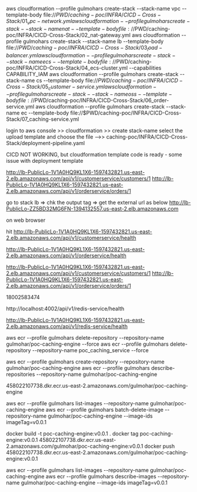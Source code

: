 aws cloudformation --profile gulmohars create-stack --stack-name vpc --template-body file://$PWD/caching-poc/INFRA/CICD-Cross-Stack/01_vpc-network.yml
aws cloudformation  --profile gulmohars create-stack --stack-name nat --template-body file://$PWD/caching-poc/INFRA/CICD-Cross-Stack/02_nat-gateway.yml
aws cloudformation --profile gulmohars create-stack --stack-name lb --template-body file://$PWD/caching-poc/INFRA/CICD-Cross-Stack/03_load-balancer.yml
aws cloudformation  --profile gulmohars create-stack --stack-name ecs --template-body file://$PWD/caching-poc/INFRA/CICD-Cross-Stack/04_ecs-cluster.yml --capabilities CAPABILITY_IAM
aws cloudformation --profile gulmohars create-stack --stack-name cs --template-body file://$PWD/caching-poc/INFRA/CICD-Cross-Stack/05_customer-service.yml
aws cloudformation  --profile gulmohars create-stack --stack-name oss --template-body file://$PWD/caching-poc/INFRA/CICD-Cross-Stack/06_order-service.yml
aws cloudformation --profile gulmohars create-stack --stack-name ec --template-body file://\$PWD/caching-poc/INFRA/CICD-Cross-Stack/07_caching-service.yml

login to aws console >> cloudformation >> create stack-name
select the upload template and choose the file -->> caching-poc/INFRA/CICD-Cross-Stack/deployment-pipeline.yaml

CICD NOT WORKING, but cloudformation template code is ready - some issue with deployment template

http://lb-PublicLo-1V1A0HQ9KL1X6-1597432821.us-east-2.elb.amazonaws.com/api/v1/customerservice/customers/1
http://lb-PublicLo-1V1A0HQ9KL1X6-1597432821.us-east-2.elb.amazonaws.com/api/v1/orderservice/orders/1

go to stack lb => chk the output tag => get the external url as below
http://lb-PublicLo-ZZ5BD32MG6FN-1394132557.us-east-2.elb.amazonaws.com

on web browser

hit
http://lb-PublicLo-1V1A0HQ9KL1X6-1597432821.us-east-2.elb.amazonaws.com/api/v1/customerservice/health

http://lb-PublicLo-1V1A0HQ9KL1X6-1597432821.us-east-2.elb.amazonaws.com/api/v1/orderservice/health

http://lb-PublicLo-1V1A0HQ9KL1X6-1597432821.us-east-2.elb.amazonaws.com/api/v1/customerservice/customers/1
http://lb-PublicLo-1V1A0HQ9KL1X6-1597432821.us-east-2.elb.amazonaws.com/api/v1/orderservice/orders/1

18002583474

http://localhost:4002/api/v1/redis-service/health

http://lb-PublicLo-1V1A0HQ9KL1X6-1597432821.us-east-2.elb.amazonaws.com/api/v1/redis-service/health

aws ecr --profile gulmohars delete-repository --repository-name gulmohar/poc-caching-engine --force
aws ecr --profile gulmohars delete-repository --repository-name poc_caching_service --force

aws ecr --profile gulmohars create-repository --repository-name gulmohar/poc-caching-engine
aws ecr --profile gulmohars describe-repositories --repository-name gulmohar/poc-caching-engine

458022107738.dkr.ecr.us-east-2.amazonaws.com/gulmohar/poc-caching-engine

aws ecr --profile gulmohars list-images --repository-name gulmohar/poc-caching-engine
aws ecr --profile gulmohars batch-delete-image --repository-name gulmohar/poc-caching-engine --image-ids imageTag=v0.0.1

docker build -t poc-caching-engine:v0.0.1 .
docker tag poc-caching-engine:v0.0.1 458022107738.dkr.ecr.us-east-2.amazonaws.com/gulmohar/poc-caching-engine:v0.0.1
docker push 458022107738.dkr.ecr.us-east-2.amazonaws.com/gulmohar/poc-caching-engine:v0.0.1

aws ecr --profile gulmohars list-images --repository-name gulmohar/poc-caching-engine
aws ecr --profile gulmohars describe-images --repository-name gulmohar/poc-caching-engine --image-ids imageTag=v0.0.1
